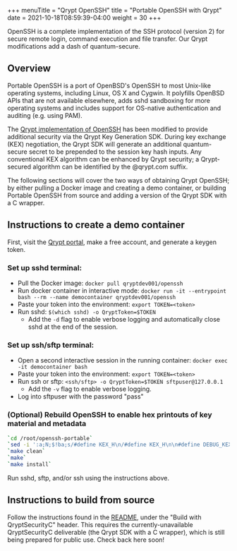 +++
menuTitle = "Qrypt OpenSSH"
title = "Portable OpenSSH with Qrypt"
date = 2021-10-18T08:59:39-04:00
weight = 30
+++

OpenSSH is a complete implementation of the SSH protocol (version 2) for secure remote login, command execution and file transfer. Our Qrypt modifications add a dash of quantum-secure.

## Overview

Portable OpenSSH is a port of OpenBSD's OpenSSH to most Unix-like operating systems, including Linux, OS X and Cygwin. It polyfills OpenBSD APIs that are not available elsewhere, adds sshd sandboxing for more operating systems and includes support for OS-native authentication and auditing (e.g. using PAM).

The [Qrypt implementation of OpenSSH](https://github.com/QryptInc/openssh-portable) has been modified to provide additional security via the Qrypt Key Generation SDK.
During key exchange (KEX) negotiation, the Qrypt SDK will generate an additional quantum-secure secret to be prepended to the session key hash inputs. Any conventional KEX algorithm can be enhanced by Qrypt security; a Qrypt-secured algorithm can be identified by the @qrypt.com suffix.

The following sections will cover the two ways of obtaining Qrypt OpenSSH; by either pulling a Docker image and creating a demo container, or building Portable OpenSSH from source and adding a version of the Qrypt SDK with a C wrapper.

## Instructions to create a demo container

First, visit the [Qrypt portal](https://portal.qrypt.com), make a free account, and generate a keygen token.

### Set up sshd terminal:
- Pull the Docker image: `docker pull qryptdev001/openssh`
- Run docker container in interactive mode: `docker run -it --entrypoint bash --rm --name democontainer qryptdev001/openssh`
- Paste your token into the environment: `export TOKEN=<token>`
- Run sshd: `$(which sshd) -o QryptToken=$TOKEN`
  - Add the `-d` flag to enable verbose logging and automatically close sshd at the end of the session.

### Set up ssh/sftp terminal:
- Open a second interactive session in the running container: `docker exec -it democontainer bash`
- Paste your token into the environment: `export TOKEN=<token>`
- Run ssh or sftp: `<ssh/sftp> -o QryptToken=$TOKEN sftpuser@127.0.0.1`
  - Add the `-v` flag to enable verbose logging.
- Log into sftpuser with the password "pass"

### (Optional) Rebuild OpenSSH to enable hex printouts of key material and metadata
```bash
`cd /root/openssh-portable`
`sed -i ':a;N;$!ba;s/#define KEX_H\n/#define KEX_H\n\n#define DEBUG_KEX\n/g' kex.h` # Set DEBUG_KEX flag
`make clean`
`make`
`make install`
```
Run sshd, sftp, and/or ssh using the instructions above.

## Instructions to build from source

Follow the instructions found in the [README](https://github.com/QryptInc/openssh-portable/blob/master/README.md), under the "Build with QryptSecurityC" header. This requires the currently-unavailable QryptSecurityC deliverable (the Qrypt SDK with a C wrapper), which is still being prepared for public use. Check back here soon!
